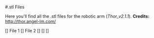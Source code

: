 #.stl Files

Here you'll find all the .stl files for the robotic arm (*Thor_v2.1.1*).
**Credits:** http://thor.angel-lm.com/

[]  File 1
[]  File 2
[]
[]
[]
